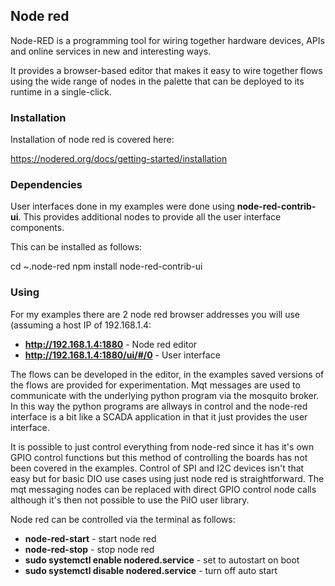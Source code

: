 ## Node red

Node-RED is a programming tool for wiring together hardware devices, APIs and online services in new and interesting ways.

It provides a browser-based editor that makes it easy to wire together flows using the wide range of nodes in the palette that can be deployed to its runtime in a single-click.


### Installation

Installation of node red is covered here:

https://nodered.org/docs/getting-started/installation


### Dependencies

User interfaces done in my examples were done using __node-red-contrib-ui__.
This provides additional nodes to provide all the user interface components.

This can be installed as follows:

cd ~\.node-red
npm install node-red-contrib-ui


### Using

For my examples there are 2 node red browser addresses you will use (assuming a host IP of 192.168.1.4:

* __http://192.168.1.4:1880__ - Node red editor
* __http://192.168.1.4:1880/ui/#/0__ - User interface

The flows can be developed in the editor, in the examples saved versions of the flows are provided for experimentation.
Mqt messages are used to communicate with the underlying python program via the mosquito broker.  In this way the python programs are allways in control and the node-red interface is a bit like a SCADA application in that it just provides the user interface.

It is possible to just control everything from node-red since it has it's own GPIO control functions but this method of controlling the boards has not been covered in the examples.  Control of SPI and I2C devices isn't that easy but for basic DIO use cases using just node red is straightforward.  The mqt messaging nodes can be replaced with direct GPIO control node calls although it's then not possible to use the PiIO user library.

Node red can be controlled via the terminal as follows:

* __node-red-start__ - start node red
* __node-red-stop__ - stop node red
* __sudo systemctl enable nodered.service__ - set to autostart on boot
* __sudo systemctl disable nodered.service__ - turn off auto start


